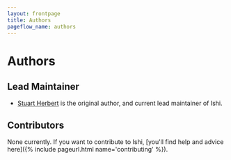 ```yaml
---
layout: frontpage
title: Authors
pageflow_name: authors
---
```


# Authors

## Lead Maintainer

* [Stuart Herbert](http://www.stuartherbert.com) is the original author, and current lead maintainer of Ishi.

## Contributors

None currently. If you want to contribute to Ishi, [you'll find help and advice here]({% include pageurl.html name='contributing' %}).